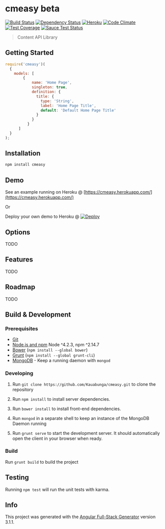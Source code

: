 # cmeasy beta

[![Build Status](https://travis-ci.org/Kauabunga/cmeasy.svg)](https://travis-ci.org/Kauabunga/cmeasy)
[![Dependency Status](https://david-dm.org/Kauabunga/cmeasy.svg)](https://david-dm.org/Kauabunga/cmeasy)
[![Heroku](http://heroku-badge.herokuapp.com/?app=cmeasy&svg=1)](https://cmeasy.herokuapp.com/)
[![Code Climate](https://codeclimate.com/github/Kauabunga/cmeasy/badges/gpa.svg)](https://codeclimate.com/github/Kauabunga/cmeasy)
[![Test Coverage](https://codeclimate.com/github/Kauabunga/cmeasy/badges/coverage.svg)](https://codeclimate.com/github/Kauabunga/cmeasy/coverage)
[![Sauce Test Status](https://saucelabs.com/buildstatus/Kauabunga)](https://saucelabs.com/u/Kauabunga)


> Content API Library


## Getting Started


```js
require('cmeasy')(
  { 
    models: [ 
        {
            name: 'Home Page',
            singleton: true,
            definition: {
              title: {
                type: 'String',
                label: 'Home Page Title',
                default: 'Default Home Page Title'
              }
            }
          }
      ] 
  }
);

```

## Installation

```bash
npm install cmeasy
```

## Demo

See an example running on Heroku @ [https://cmeasy.herokuapp.com/](https://cmeasy.herokuapp.com/)

Or

Deploy your own demo to Heroku @ [![Deploy](https://www.herokucdn.com/deploy/button.svg)](https://heroku.com/deploy)
 

## Options

TODO



## Features

TODO



## Roadmap

TODO



## Build & Development

### Prerequisites

- [Git](https://git-scm.com/)
- [Node.js and npm](nodejs.org) Node ^4.2.3, npm ^2.14.7
- [Bower](bower.io) (`npm install --global bower`)
- [Grunt](http://gruntjs.com/) (`npm install --global grunt-cli`)
- [MongoDB](https://www.mongodb.org/) - Keep a running daemon with `mongod`

### Developing

1. Run `git clone https://github.com/Kauabunga/cmeasy.git` to clone the repository

2. Run `npm install` to install server dependencies.

3. Run `bower install` to install front-end dependencies.

4. Run `mongod` in a separate shell to keep an instance of the MongoDB Daemon running

5. Run `grunt serve` to start the development server. It should automatically open the client in your browser when ready.

### Build

Run `grunt build` to build the project

## Testing

Running `npm test` will run the unit tests with karma.


## Info

This project was generated with the [Angular Full-Stack Generator](https://github.com/DaftMonk/generator-angular-fullstack) version 3.1.1.
